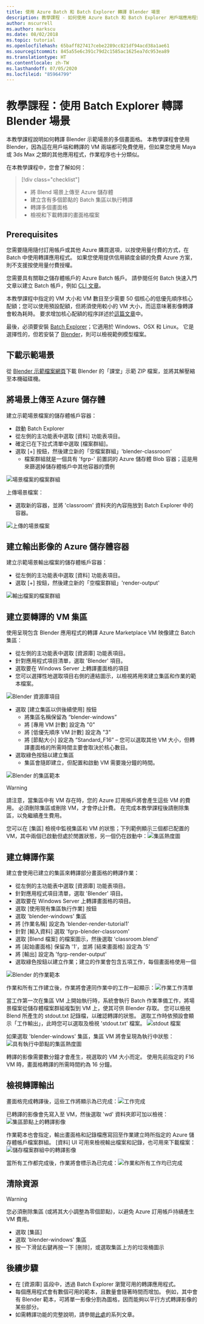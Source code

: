 ```yaml
---
title: 使用 Azure Batch 和 Batch Explorer 轉譯 Blender 場景
description: 教學課程 - 如何使用 Azure Batch 和 Batch Explorer 用戶端應用程式從 Blender 場景轉譯多個畫面格
author: mscurrell
ms.author: markscu
ms.date: 08/02/2018
ms.topic: tutorial
ms.openlocfilehash: 65baff827417cebe2289cc821df94acd38a1ae61
ms.sourcegitcommit: 845a55e6c391c79d2c1585ac1625ea7dc953ea89
ms.translationtype: HT
ms.contentlocale: zh-TW
ms.lasthandoff: 07/05/2020
ms.locfileid: "85964799"
---
```

# <a name="tutorial-render-a-blender-scene-using-batch-explorer"></a>教學課程：使用 Batch Explorer 轉譯 Blender 場景

本教學課程說明如何轉譯 Blender 示範場景的多個畫面格。 本教學課程會使用 Blender，因為這在用戶端和轉譯的 VM 兩端都可免費使用，但如果您使用 Maya 或 3ds Max 之類的其他應用程式，作業程序也十分類似。

在本教學課程中，您會了解如何：
> [!div class="checklist"]
> * 將 Blend 場景上傳至 Azure 儲存體
> * 建立含有多個節點的 Batch 集區以執行轉譯
> * 轉譯多個畫面格
> * 檢視和下載轉譯的畫面格檔案

## <a name="prerequisites"></a>Prerequisites

您需要隨用隨付訂用帳戶或其他 Azure 購買選項，以按使用量付費的方式，在 Batch 中使用轉譯應用程式。 如果您使用提供信用額度金額的免費 Azure 方案，則不支援按使用量付費授權。

您需要具有關聯之儲存體帳戶的 Azure Batch 帳戶。  請參閱任何 Batch 快速入門文章以建立 Batch 帳戶，例如 [CLI 文章](./quick-create-cli.md)。

本教學課程中指定的 VM 大小和 VM 數目至少需要 50 個核心的低優先順序核心配額；您可以使用預設配額，但將須使用較小的 VM 大小，而這意味著影像轉譯會較為耗時。 要求增加核心配額的程序詳述於[這篇文章](./batch-quota-limit.md)中。

最後，必須要安裝 [Batch Explorer](https://azure.github.io/BatchExplorer/)；它適用於 Windows、OSX 和 Linux。 它是選擇性的，但若安裝了 [Blender](https://www.blender.org/download/)，則可以檢視範例模型檔案。

## <a name="download-the-demo-scene"></a>下載示範場景

從 [Blender 示範檔案網頁](https://www.blender.org/download/demo-files/)下載 Blender 的「課堂」示範 ZIP 檔案，並將其解壓縮至本機磁碟機。

## <a name="upload-a-scene-to-azure-storage"></a>將場景上傳至 Azure 儲存體

建立示範場景檔案的儲存體帳戶容器：

* 啟動 Batch Explorer
* 從左側的主功能表中選取 [資料] 功能表項目。
* 確定已在下拉式清單中選取 [檔案群組]。
* 選取 [+] 按鈕，然後建立新的「空檔案群組」'blender-classroom'
  * 檔案群組就是一個具有 'fgrp-' 前置詞的 Azure 儲存體 Blob 容器；這是用來篩選掉儲存體帳戶中其他容器的慣例

![場景檔案的檔案群組](./media/tutorial-rendering-batchexplorer-blender/batch_explorer_scene_filegroup.png)

上傳場景檔案：

* 選取新的容器，並將 'classroom' 資料夾的內容拖放到 Batch Explorer 中的容器。

![上傳的場景檔案](./media/tutorial-rendering-batchexplorer-blender/batch_explorer_scene_filegroup_uploaded.png)

## <a name="create-azure-storage-container-for-output-images"></a>建立輸出影像的 Azure 儲存體容器

建立示範場景輸出檔案的儲存體帳戶容器：

* 從左側的主功能表中選取 [資料] 功能表項目。
* 選取 [+] 按鈕，然後建立新的「空檔案群組」'render-output'

![輸出檔案的檔案群組](./media/tutorial-rendering-batchexplorer-blender/batch_explorer_output_filegroup.png)

## <a name="create-a-pool-of-vms-for-rendering"></a>建立要轉譯的 VM 集區

使用呈現包含 Blender 應用程式的轉譯 Azure Marketplace VM 映像建立 Batch 集區：

* 從左側的主功能表中選取 [資源庫] 功能表項目。
* 針對應用程式項目清單，選取 'Blender' 項目。
* 選取要在 Windows Server 上轉譯畫面格的項目
* 您可以選擇性地選取項目右側的連結圖示，以檢視將用來建立集區和作業的範本檔案。

![Blender 資源庫項目](./media/tutorial-rendering-batchexplorer-blender/batch_explorer_gallery_item.png)

* 選取 [建立集區以供後續使用] 按鈕
  * 將集區名稱保留為 “blender-windows”
  * 將 [專用 VM 計數] 設定為 "0"
  * 將 [低優先順序 VM 計數] 設定為 "3"
  * 將 [節點大小] 設定為 “Standard_F16” – 您可以選取其他 VM 大小，但轉譯畫面格的所需時間主要會取決於核心數目。
* 選取綠色按鈕以建立集區
  * 集區會隨即建立，但配置和啟動 VM 需要幾分鐘的時間。

![Blender 的集區範本](./media/tutorial-rendering-batchexplorer-blender/batch_explorer_pool_template.png)

> [!WARNING]
> 請注意，當集區中有 VM 存在時，您的 Azure 訂用帳戶將會產生這些 VM 的費用。 必須刪除集區或刪除 VM，才會停止計費。 在完成本教學課程後請刪除集區，以免繼續產生費用。

您可以在 [集區] 檢視中監視集區和 VM 的狀態；下列範例顯示三個都已配置的 VM，其中兩個已啟動但處於閒置狀態，另一個仍在啟動中：![集區熱度圖](./media/tutorial-rendering-batchexplorer-blender/batch_explorer_pool_heatmap.png)

## <a name="create-a-rendering-job"></a>建立轉譯作業

建立會使用已建立的集區來轉譯部分畫面格的轉譯作業：
* 從左側的主功能表中選取 [資源庫] 功能表項目。
* 針對應用程式項目清單，選取 'Blender' 項目。
* 選取要在 Windows Server 上轉譯畫面格的項目。
* 選取 [使用現有集區執行作業] 按鈕
* 選取 'blender-windows' 集區
* 將 [作業名稱] 設定為 'blender-render-tutorial1'
* 針對 [輸入資料] 選取 'fgrp-blender-classroom'
* 選取 [Blend 檔案] 的檔案圖示，然後選取 'classroom.blend'
* 將 [起始畫面格] 保留為 '1'，並將 [結束畫面格] 設定為 '5'
* 將 [輸出] 設定為 'fgrp-render-output'
* 選取綠色按鈕以建立作業；建立的作業會包含五項工作，每個畫面格使用一個

![Blender 的作業範本](./media/tutorial-rendering-batchexplorer-blender/batch_explorer_job_template.png)

作業和所有工作建立後，作業將會連同作業中的工作一起顯示：![作業工作清單](./media/tutorial-rendering-batchexplorer-blender/batch_explorer_task_list.png)

當工作第一次在集區 VM 上開始執行時，系統會執行 Batch 作業準備工作，將場景檔案從儲存體檔案群組複製到 VM 上，使其可供 Blender 存取。
您可以檢視 Blend 所產生的 stdout.txt 記錄檔，以確認轉譯的狀態。  選取工作時依預設會顯示「工作輸出」，此時您可以選取及檢視 'stdout.txt' 檔案。
![stdout 檔案](./media/tutorial-rendering-batchexplorer-blender/batch_explorer_stdout.png)

如果選取 'blender-windows' 集區，集區 VM 將會呈現為執行中狀態：![具有執行中節點的集區熱度圖](./media/tutorial-rendering-batchexplorer-blender/batch_explorer_pool_heatmap_running.png)

轉譯的影像需要數分鐘才會產生，視選取的 VM 大小而定。  使用先前指定的 F16 VM 時，畫面格轉譯的所需時間約為 16 分鐘。

## <a name="view-the-rendering-output"></a>檢視轉譯輸出

畫面格完成轉譯後，這些工作將顯示為已完成：![工作完成](./media/tutorial-rendering-batchexplorer-blender/batch_explorer_tasks_complete.png)

已轉譯的影像會先寫入至 VM，然後選取 'wd' 資料夾即可加以檢視：![集區節點上的轉譯影像](./media/tutorial-rendering-batchexplorer-blender/batch_explorer_output_image.png)

作業範本也會指定，輸出畫面格和記錄檔應寫回至作業建立時所指定的 Azure 儲存體帳戶檔案群組。  [資料] UI 可用來檢視輸出檔案和記錄，也可用來下載檔案：![儲存檔案群組中的轉譯影像](./media/tutorial-rendering-batchexplorer-blender/batch_explorer_output_image_storage.png)

當所有工作都完成後，作業將會標示為已完成：![作業和所有工作均已完成](./media/tutorial-rendering-batchexplorer-blender/batch_explorer_job_alltasks_complete.png)

## <a name="clean-up-resources"></a>清除資源

> [!WARNING]
> 您必須刪除集區 (或將其大小調整為零個節點)，以避免 Azure 訂用帳戶持續產生 VM 費用。

* 選取 [集區]
* 選取 'blender-windows' 集區
* 按一下滑鼠右鍵再按一下 [刪除]，或選取集區上方的垃圾桶圖示

## <a name="next-steps"></a>後續步驟
* 在 [資源庫] 區段中，透過 Batch Explorer 瀏覽可用的轉譯應用程式。
* 每個應用程式會有數個可用的範本，且數量會隨著時間而增加。  例如，其中會有 Blender 範本，可將單一影像分割為圖格，因而能夠以平行方式轉譯影像的某些部分。
* 如需轉譯功能的完整說明，請參閱[此處](./batch-rendering-service.md)的系列文章。
